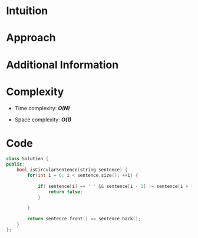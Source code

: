 # Intuition

# Approach

# Additional Information

# Complexity
- Time complexity: ***O(N)***
<!-- Add your time complexity here, e.g. $$O(n)$$ -->

- Space complexity: ***O(1)***
<!-- Add your space complexity here, e.g. $$O(n)$$ -->

# Code
```cpp
class Solution {
public:
    bool isCircularSentence(string sentence) {        
        for(int i = 0; i < sentence.size(); ++i) {
            
            if( sentence[i] == ' ' && sentence[i - 1] != sentence[i + 1]) {
                return false;
            }

        }
    
        return sentence.front() == sentence.back();
    }
};
```
